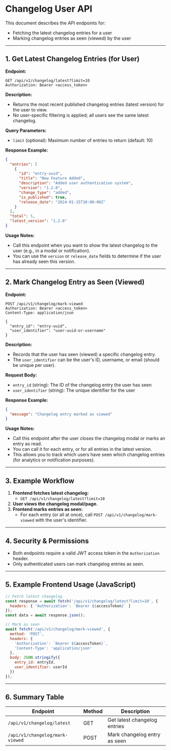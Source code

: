 # Changelog User API

This document describes the API endpoints for:
- Fetching the latest changelog entries for a user
- Marking changelog entries as seen (viewed) by the user

---

## 1. Get Latest Changelog Entries (for User)

**Endpoint:**
```http
GET /api/v1/changelog/latest?limit=10
Authorization: Bearer <access_token>
```

**Description:**
- Returns the most recent published changelog entries (latest version) for the user to view.
- No user-specific filtering is applied; all users see the same latest changelog.

**Query Parameters:**
- `limit` (optional): Maximum number of entries to return (default: 10)

**Response Example:**
```json
{
  "entries": [
    {
      "id": "entry-uuid",
      "title": "New Feature Added",
      "description": "Added user authentication system",
      "version": "1.2.0",
      "change_type": "added",
      "is_published": true,
      "release_date": "2024-01-15T10:00:00Z"
    }
  ],
  "total": 5,
  "latest_version": "1.2.0"
}
```

**Usage Notes:**
- Call this endpoint when you want to show the latest changelog to the user (e.g., in a modal or notification).
- You can use the `version` or `release_date` fields to determine if the user has already seen this version.

---

## 2. Mark Changelog Entry as Seen (Viewed)

**Endpoint:**
```http
POST /api/v1/changelog/mark-viewed
Authorization: Bearer <access_token>
Content-Type: application/json

{
  "entry_id": "entry-uuid",
  "user_identifier": "user-uuid-or-username"
}
```

**Description:**
- Records that the user has seen (viewed) a specific changelog entry.
- The `user_identifier` can be the user's ID, username, or email (should be unique per user).

**Request Body:**
- `entry_id` (string): The ID of the changelog entry the user has seen
- `user_identifier` (string): The unique identifier for the user

**Response Example:**
```json
{
  "message": "Changelog entry marked as viewed"
}
```

**Usage Notes:**
- Call this endpoint after the user closes the changelog modal or marks an entry as read.
- You can call it for each entry, or for all entries in the latest version.
- This allows you to track which users have seen which changelog entries (for analytics or notification purposes).

---

## 3. Example Workflow

1. **Frontend fetches latest changelog:**
    - `GET /api/v1/changelog/latest?limit=10`
2. **User views the changelog modal/page.**
3. **Frontend marks entries as seen:**
    - For each entry (or all at once), call `POST /api/v1/changelog/mark-viewed` with the user's identifier.

---

## 4. Security & Permissions
- Both endpoints require a valid JWT access token in the `Authorization` header.
- Only authenticated users can mark changelog entries as seen.

---

## 5. Example Frontend Usage (JavaScript)

```javascript
// Fetch latest changelog
const response = await fetch('/api/v1/changelog/latest?limit=10', {
  headers: { 'Authorization': `Bearer ${accessToken}` }
});
const data = await response.json();

// Mark as seen
await fetch('/api/v1/changelog/mark-viewed', {
  method: 'POST',
  headers: {
    'Authorization': `Bearer ${accessToken}`,
    'Content-Type': 'application/json'
  },
  body: JSON.stringify({
    entry_id: entryId,
    user_identifier: userId
  })
});
```

---

## 6. Summary Table

| Endpoint                              | Method | Description                        |
|---------------------------------------|--------|------------------------------------|
| `/api/v1/changelog/latest`            | GET    | Get latest changelog entries       |
| `/api/v1/changelog/mark-viewed`       | POST   | Mark changelog entry as seen       | 